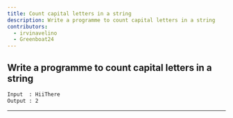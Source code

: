 ```yaml
---
title: Count capital letters in a string
description: Write a programme to count capital letters in a string
contributors:
  - irvinavelino
  - Greenboat24
---
```


## Write a programme to count capital letters in a string

```txt
Input  : HiiThere
Output : 2
```

---
